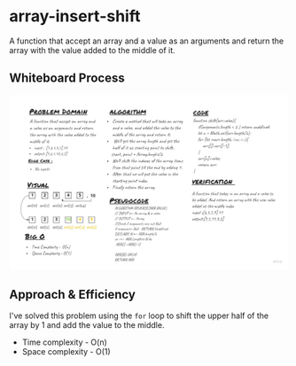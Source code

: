 # array-insert-shift
A function that accept an array and a value as an arguments and return the array with the value added to the middle of it.

## Whiteboard Process
![whiteboard](./array-insert-shift.jpg)

## Approach & Efficiency
<!-- What approach did you take? Discuss Why. What is the Big O space/time for this approach? -->
I've solved this problem using the ```for``` loop to shift the upper half of the array by 1 and add the value to the middle. 
* Time complexity - O(n) 
* Space complexity - O(1)